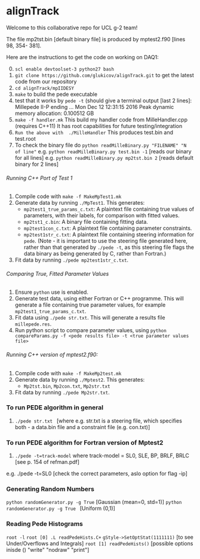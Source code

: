 # alignTrack

Welcome to this collaborative repo for UCL g-2 team!  

The file mp2tst.bin [default binary file] is produced by mptest2.f90 [lines 98, 354- 381]. 

Here are the instructions to get the code on working on DAQ1: 

0. `scl enable devtoolset-3 python27 bash`
1.  `git clone https://github.com/glukicov/alignTrack.git`
to get the latest code from our repository 
2. `cd alignTrack/mpIIDESY`
3. `make`
to build the pede executable 
4. test that it works by `pede -t`
(should give a terminal output [last 2 lines]:
 Millepede II-P ending   ... Mon Dec 12 12:31:15 2016 
 Peak dynamic memory allocation:    0.100512 GB
5. `make -f handler.mk`
This build my handler code from MilleHandler.cpp (requires C++11) 
It has root capabilities for future testing/integration 
6. `Run the above with  ./MilleHandler`
This produces test.bin and test.root
7. To check the binary file do `python readMilleBinary.py "FILENAME" "N of line"`
e.g. `python readMilleBinary.py test.bin -1` [reads our binary for all lines] 
e.g. `python readMilleBinary.py mp2tst.bin 2` [reads default binary for 2 lines] 


###### Running C++ Port of Test 1 ######
1. Compile code with `make -f MakeMpTest1.mk`
2. Generate data by running `./MpTest1`. This generates:
   * `mp2test1_true_params_c.txt`: A plaintext file containing true values of parameters, with their labels, for comparison with fitted values.
   * `mp2tst1_c.bin`: A binary file containing fitting data.
   * `mp2test1con_c.txt`: A plaintext file containing parameter constraints.
   * `mp2test1str_c.txt`: A plaintext file containing steering information for `pede`. (Note - it is important to use the steering file generated here, rather than that generated by `./pede -t`, as this steering file flags the data binary as being generated by C, rather than Fortran.)
3. Fit data by running `./pede mp2test1str_c.txt`. 

###### Comparing True, Fitted Parameter Values ######
1. Ensure `python` use is enabled.
2. Generate test data, using either Fortran or C++ programme. This will generate a file containing true parameter values, for example `mp2test1_true_params_c.txt`.
3. Fit data using `./pede str.txt`. This will generate a results file `millepede.res`.
4. Run python script to compare parameter values, using `python compareParams.py -f <pede results file> -t <true parameter values file>`

###### Running C++ version of mptest2.f90: ######
1. Compile code with `make -f MakeMp2test.mk`
2. Generate data by running `./Mptest2`. This generates:
   * `Mp2tst.bin`, `Mp2con.txt`, `Mp2str.txt`
3. Fit data by running `./pede Mp2str.txt`.

### To run PEDE algorithm in general ###
1.  ` ./pede str.txt  ` [where e.g. str.txt is a steering file, which specifies both - a data.bin file and a constraint file (e.g. con.txt)]


### To run PEDE algorithm for Fortran version of Mptest2 ###
1. ` ./pede -t=track-model `
where track-model = SL0, SLE, BP, BRLF, BRLC [see p. 154 of refman.pdf] 

e.g. ./pede -t=SL0 [check the correct parameters, aslo option for flag -ip] 

### Generating Random Numbers ###
` python randomGenerator.py -g True `  [Gaussian (mean=0, std=1)]
` python randomGenerator.py -g True  ` [Uniform (0,1)]

### Reading Pede Histograms ###
` root -l `
` root [0] .L readPedeHists.C+ `
` gStyle->SetOptStat(1111111) ` [to see Under/Overflows and Integrals]
` root [1] readPedeHists() ` [possible options inisde () "write" "nodraw" "print"] 